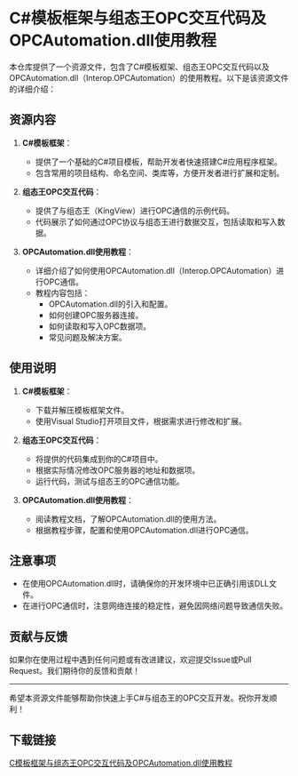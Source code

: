# C#模板框架与组态王OPC交互代码及OPCAutomation.dll使用教程

本仓库提供了一个资源文件，包含了C#模板框架、组态王OPC交互代码以及OPCAutomation.dll（Interop.OPCAutomation）的使用教程。以下是该资源文件的详细介绍：

## 资源内容

1. **C#模板框架**：
   - 提供了一个基础的C#项目模板，帮助开发者快速搭建C#应用程序框架。
   - 包含常用的项目结构、命名空间、类库等，方便开发者进行扩展和定制。

2. **组态王OPC交互代码**：
   - 提供了与组态王（KingView）进行OPC通信的示例代码。
   - 代码展示了如何通过OPC协议与组态王进行数据交互，包括读取和写入数据。

3. **OPCAutomation.dll使用教程**：
   - 详细介绍了如何使用OPCAutomation.dll（Interop.OPCAutomation）进行OPC通信。
   - 教程内容包括：
     - OPCAutomation.dll的引入和配置。
     - 如何创建OPC服务器连接。
     - 如何读取和写入OPC数据项。
     - 常见问题及解决方案。

## 使用说明

1. **C#模板框架**：
   - 下载并解压模板框架文件。
   - 使用Visual Studio打开项目文件，根据需求进行修改和扩展。

2. **组态王OPC交互代码**：
   - 将提供的代码集成到你的C#项目中。
   - 根据实际情况修改OPC服务器的地址和数据项。
   - 运行代码，测试与组态王的OPC通信功能。

3. **OPCAutomation.dll使用教程**：
   - 阅读教程文档，了解OPCAutomation.dll的使用方法。
   - 根据教程步骤，配置和使用OPCAutomation.dll进行OPC通信。

## 注意事项

- 在使用OPCAutomation.dll时，请确保你的开发环境中已正确引用该DLL文件。
- 在进行OPC通信时，注意网络连接的稳定性，避免因网络问题导致通信失败。

## 贡献与反馈

如果你在使用过程中遇到任何问题或有改进建议，欢迎提交Issue或Pull Request。我们期待你的反馈和贡献！

---

希望本资源文件能够帮助你快速上手C#与组态王的OPC交互开发。祝你开发顺利！

## 下载链接

[C模板框架与组态王OPC交互代码及OPCAutomation.dll使用教程](https://pan.quark.cn/s/cc21d15cb34a)